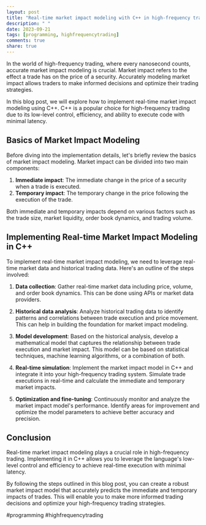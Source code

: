 ```yaml
---
layout: post
title: "Real-time market impact modeling with C++ in high-frequency trading"
description: " "
date: 2023-09-21
tags: [programming, highfrequencytrading]
comments: true
share: true
---
```


In the world of high-frequency trading, where every nanosecond counts, accurate market impact modeling is crucial. Market impact refers to the effect a trade has on the price of a security. Accurately modeling market impact allows traders to make informed decisions and optimize their trading strategies.

In this blog post, we will explore how to implement real-time market impact modeling using C++. C++ is a popular choice for high-frequency trading due to its low-level control, efficiency, and ability to execute code with minimal latency.

## Basics of Market Impact Modeling
Before diving into the implementation details, let's briefly review the basics of market impact modeling. Market impact can be divided into two main components:
1. **Immediate impact**: The immediate change in the price of a security when a trade is executed.
2. **Temporary impact**: The temporary change in the price following the execution of the trade.

Both immediate and temporary impacts depend on various factors such as the trade size, market liquidity, order book dynamics, and trading volume.

## Implementing Real-time Market Impact Modeling in C++
To implement real-time market impact modeling, we need to leverage real-time market data and historical trading data. Here's an outline of the steps involved:

1. **Data collection**: Gather real-time market data including price, volume, and order book dynamics. This can be done using APIs or market data providers.

2. **Historical data analysis**: Analyze historical trading data to identify patterns and correlations between trade execution and price movement. This can help in building the foundation for market impact modeling.

3. **Model development**: Based on the historical analysis, develop a mathematical model that captures the relationship between trade execution and market impact. This model can be based on statistical techniques, machine learning algorithms, or a combination of both.

4. **Real-time simulation**: Implement the market impact model in C++ and integrate it into your high-frequency trading system. Simulate trade executions in real-time and calculate the immediate and temporary market impacts.

5. **Optimization and fine-tuning**: Continuously monitor and analyze the market impact model's performance. Identify areas for improvement and optimize the model parameters to achieve better accuracy and precision.

## Conclusion
Real-time market impact modeling plays a crucial role in high-frequency trading. Implementing it in C++ allows you to leverage the language's low-level control and efficiency to achieve real-time execution with minimal latency.

By following the steps outlined in this blog post, you can create a robust market impact model that accurately predicts the immediate and temporary impacts of trades. This will enable you to make more informed trading decisions and optimize your high-frequency trading strategies.

#programming #highfrequencytrading